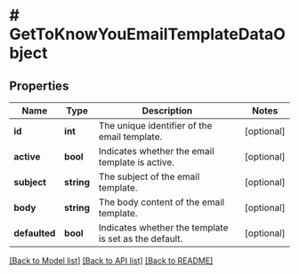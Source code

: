 # # GetToKnowYouEmailTemplateDataObject

## Properties

Name | Type | Description | Notes
------------ | ------------- | ------------- | -------------
**id** | **int** | The unique identifier of the email template. | [optional]
**active** | **bool** | Indicates whether the email template is active. | [optional]
**subject** | **string** | The subject of the email template. | [optional]
**body** | **string** | The body content of the email template. | [optional]
**defaulted** | **bool** | Indicates whether the template is set as the default. | [optional]

[[Back to Model list]](../../README.md#models) [[Back to API list]](../../README.md#endpoints) [[Back to README]](../../README.md)
